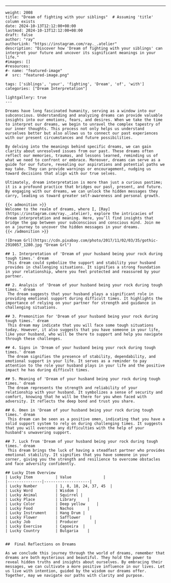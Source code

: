 ---
    weight: 2008
    title: "Dream of fighting with your siblings"  # Assuming 'title' column exists
    date: 2024-10-13T12:12:00+08:00
    lastmod: 2024-10-13T12:12:00+08:00
    draft: false
    author: "ray"
    authorLink: "https://instagram.com/ray._.atelier"
    description: "Discover how 'Dream of fighting with your siblings' can interpret your future and uncover its significant meanings in your life."
    #images: []
    #resources:
    #- name: "featured-image"
    #  src: "featured-image.png"
    
    tags: ['siblings', 'your', 'fighting', 'Dream', 'of', 'with']
    categories: ["Dream Interpretation"]
    
    lightgallery: true
    ---
    
    Dreams have long fascinated humanity, serving as a window into our subconscious. Understanding and analyzing dreams can provide valuable insights into our emotions, fears, and desires. When we take the time to interpret our dreams, we begin to unravel the complex tapestry of our inner thoughts. This process not only helps us understand ourselves better but also allows us to connect our past experiences with our present circumstances and future possibilities.
    
    By delving into the meanings behind specific dreams, we can gain clarity about unresolved issues from our past. These dreams often reflect our memories, traumas, and lessons learned, reminding us of what we need to confront or embrace. Moreover, dreams can serve as a guide for our future, revealing our aspirations and potential paths we may take. They can provide warnings or encouragement, nudging us toward decisions that align with our true selves.
    
    Ultimately, dream interpretation is more than just a curious pastime; it is a profound practice that bridges our past, present, and future. By engaging with our dreams, we can unlock the hidden messages they carry, leading us toward greater self-awareness and personal growth.
    
    {{< admonition >}}
    Welcome to the realm of dreams, where I, [Ray](https://instagram.com/ray._.atelier), explore the intricacies of dream interpretation and meaning. Here, you’ll find insights that bridge the gap between your subconscious and conscious mind. Join me on a journey to uncover the hidden messages in your dreams.
    {{< /admonition >}}
    
    ![Dream Grl](https://cdn.pixabay.com/photo/2017/11/02/03/35/gothic-2910057_1280.jpg "Dream Grl")
    
    ## 1. Interpretation of 'Dream of your husband being your rock during tough times.' dream
     This dream could symbolize the support and stability your husband provides in challenging situations. It signifies a strong foundation in your relationship, where you feel protected and reassured by your partner.
    
    ## 2. Analysis of 'Dream of your husband being your rock during tough times.' dream
     The dream suggests that your husband plays a significant role in providing emotional support during difficult times. It highlights the importance of relying on your partner for strength and guidance in challenging situations.
    
    ## 3. Premonition for 'Dream of your husband being your rock during tough times.' dream
     This dream may indicate that you will face some tough situations today. However, it also suggests that you have someone in your life, like your husband, who will be there to support and help you navigate through these challenges.
    
    ## 4. Signs in 'Dream of your husband being your rock during tough times.' dream
     The dream signifies the presence of stability, dependability, and emotional support in your life. It serves as a reminder to pay attention to the role your husband plays in your life and the positive impact he has during difficult times.
    
    ## 5. Meaning of 'Dream of your husband being your rock during tough times.' dream
     The dream represents the strength and reliability of your relationship with your husband. It symbolizes a sense of security and comfort, knowing that he will be there for you when faced with adversity. It reflects the deep bond and trust you share.
    
    ## 6. Omen in 'Dream of your husband being your rock during tough times.' dream
     This dream can be seen as a positive omen, indicating that you have a solid support system to rely on during challenging times. It suggests that you will overcome any difficulties with the help of your husband's unwavering support.
    
    ## 7. Luck from 'Dream of your husband being your rock during tough times.' dream
     This dream brings the luck of having a steadfast partner who provides emotional stability. It signifies that you have someone in your corner, giving you the strength and resilience to overcome obstacles and face adversity confidently.
    
    ## Lucky Item Overview
    | Lucky Item          | Value              |
    |---------------|--------------------|
    | Lucky Number        | 1, 8, 18, 24, 37, 45  |
    | Lucky Word          | Wisdom |
    | Lucky Animal        | Squirrel |
    | Lucky Place         | Library     |
    | Lucky Color         | Deep yellow     |
    | Lucky Food          | Nachos      |
    | Lucky Instrument    | Hang Drum |
    | Lucky Flower        | Safflower    |
    | Lucky Job           | Producer       |
    | Lucky Exercise      | Capoeira  |
    | Lucky Country       | Bulgaria    |
    
    
    ##  Final Reflections on Dreams
    
    As we conclude this journey through the world of dreams, remember that dreams are both mysterious and beautiful. They hold the power to reveal hidden truths and insights about ourselves. By embracing their messages, we can cultivate a more positive influence in our lives. Let us live with intention, guided by the wisdom our dreams offer. Together, may we navigate our paths with clarity and purpose.
    